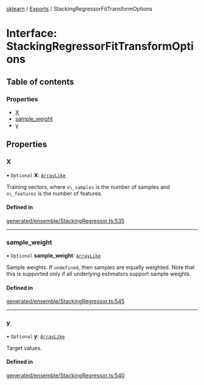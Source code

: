 [sklearn](../readme.md) / [Exports](../modules.md) / StackingRegressorFitTransformOptions

# Interface: StackingRegressorFitTransformOptions

## Table of contents

### Properties

- [X](StackingRegressorFitTransformOptions.md#x)
- [sample\_weight](StackingRegressorFitTransformOptions.md#sample_weight)
- [y](StackingRegressorFitTransformOptions.md#y)

## Properties

### X

• `Optional` **X**: [`ArrayLike`](../modules.md#arraylike)

Training vectors, where `n\_samples` is the number of samples and `n\_features` is the number of features.

#### Defined in

[generated/ensemble/StackingRegressor.ts:535](https://github.com/transitive-bullshit/scikit-learn-ts/blob/367336a/packages/sklearn/src/generated/ensemble/StackingRegressor.ts#L535)

___

### sample\_weight

• `Optional` **sample\_weight**: [`ArrayLike`](../modules.md#arraylike)

Sample weights. If `undefined`, then samples are equally weighted. Note that this is supported only if all underlying estimators support sample weights.

#### Defined in

[generated/ensemble/StackingRegressor.ts:545](https://github.com/transitive-bullshit/scikit-learn-ts/blob/367336a/packages/sklearn/src/generated/ensemble/StackingRegressor.ts#L545)

___

### y

• `Optional` **y**: [`ArrayLike`](../modules.md#arraylike)

Target values.

#### Defined in

[generated/ensemble/StackingRegressor.ts:540](https://github.com/transitive-bullshit/scikit-learn-ts/blob/367336a/packages/sklearn/src/generated/ensemble/StackingRegressor.ts#L540)
